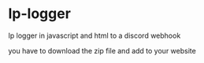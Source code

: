 # Ip-logger
Ip logger in javascript and html to a discord webhook

you have to download the zip file and add to your website
